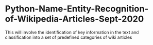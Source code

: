 # Python-Name-Entity-Recognition-of-Wikipedia-Articles-Sept-2020
This will involve the identification of key information in the text and classification into a set of predefined categories of wiki articles 
